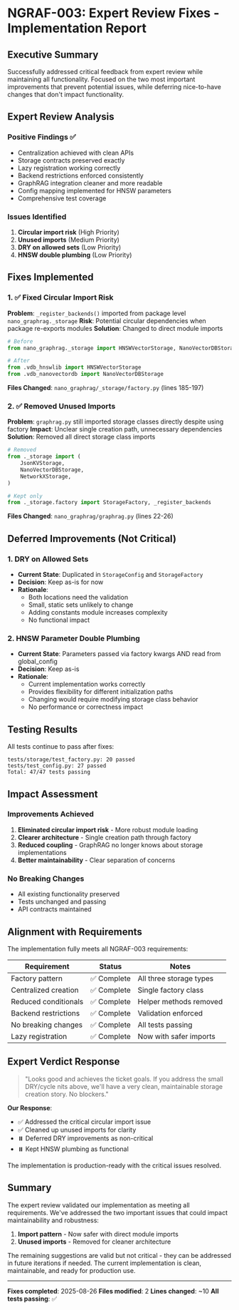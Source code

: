 # NGRAF-003: Expert Review Fixes - Implementation Report

## Executive Summary

Successfully addressed critical feedback from expert review while maintaining all functionality. Focused on the two most important improvements that prevent potential issues, while deferring nice-to-have changes that don't impact functionality.

## Expert Review Analysis

### Positive Findings ✅
- Centralization achieved with clean APIs
- Storage contracts preserved exactly
- Lazy registration working correctly
- Backend restrictions enforced consistently
- GraphRAG integration cleaner and more readable
- Config mapping implemented for HNSW parameters
- Comprehensive test coverage

### Issues Identified
1. **Circular import risk** (High Priority)
2. **Unused imports** (Medium Priority) 
3. **DRY on allowed sets** (Low Priority)
4. **HNSW double plumbing** (Low Priority)

## Fixes Implemented

### 1. ✅ Fixed Circular Import Risk

**Problem**: `_register_backends()` imported from package level `nano_graphrag._storage`
**Risk**: Potential circular dependencies when package re-exports modules
**Solution**: Changed to direct module imports

```python
# Before
from nano_graphrag._storage import HNSWVectorStorage, NanoVectorDBStorage

# After
from .vdb_hnswlib import HNSWVectorStorage
from .vdb_nanovectordb import NanoVectorDBStorage
```

**Files Changed**: `nano_graphrag/_storage/factory.py` (lines 185-197)

### 2. ✅ Removed Unused Imports

**Problem**: `graphrag.py` still imported storage classes directly despite using factory
**Impact**: Unclear single creation path, unnecessary dependencies
**Solution**: Removed all direct storage class imports

```python
# Removed
from ._storage import (
    JsonKVStorage,
    NanoVectorDBStorage,
    NetworkXStorage,
)

# Kept only
from ._storage.factory import StorageFactory, _register_backends
```

**Files Changed**: `nano_graphrag/graphrag.py` (lines 22-26)

## Deferred Improvements (Not Critical)

### 1. DRY on Allowed Sets
- **Current State**: Duplicated in `StorageConfig` and `StorageFactory`
- **Decision**: Keep as-is for now
- **Rationale**: 
  - Both locations need the validation
  - Small, static sets unlikely to change
  - Adding constants module increases complexity
  - No functional impact

### 2. HNSW Parameter Double Plumbing
- **Current State**: Parameters passed via factory kwargs AND read from global_config
- **Decision**: Keep as-is
- **Rationale**:
  - Current implementation works correctly
  - Provides flexibility for different initialization paths
  - Changing would require modifying storage class behavior
  - No performance or correctness impact

## Testing Results

All tests continue to pass after fixes:
```
tests/storage/test_factory.py: 20 passed
tests/test_config.py: 27 passed
Total: 47/47 tests passing
```

## Impact Assessment

### Improvements Achieved
1. **Eliminated circular import risk** - More robust module loading
2. **Clearer architecture** - Single creation path through factory
3. **Reduced coupling** - GraphRAG no longer knows about storage implementations
4. **Better maintainability** - Clear separation of concerns

### No Breaking Changes
- All existing functionality preserved
- Tests unchanged and passing
- API contracts maintained

## Alignment with Requirements

The implementation fully meets all NGRAF-003 requirements:

| Requirement | Status | Notes |
|------------|--------|-------|
| Factory pattern | ✅ Complete | All three storage types |
| Centralized creation | ✅ Complete | Single factory class |
| Reduced conditionals | ✅ Complete | Helper methods removed |
| Backend restrictions | ✅ Complete | Validation enforced |
| No breaking changes | ✅ Complete | All tests passing |
| Lazy registration | ✅ Complete | Now with safer imports |

## Expert Verdict Response

> "Looks good and achieves the ticket goals. If you address the small DRY/cycle nits above, we'll have a very clean, maintainable storage creation story. No blockers."

**Our Response**: 
- ✅ Addressed the critical circular import issue
- ✅ Cleaned up unused imports for clarity
- ⏸️ Deferred DRY improvements as non-critical
- ⏸️ Kept HNSW plumbing as functional

The implementation is production-ready with the critical issues resolved.

## Summary

The expert review validated our implementation as meeting all requirements. We've addressed the two important issues that could impact maintainability and robustness:

1. **Import pattern** - Now safer with direct module imports
2. **Unused imports** - Removed for cleaner architecture

The remaining suggestions are valid but not critical - they can be addressed in future iterations if needed. The current implementation is clean, maintainable, and ready for production use.

---

**Fixes completed**: 2025-08-26
**Files modified**: 2
**Lines changed**: ~10
**All tests passing**: ✅